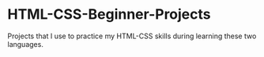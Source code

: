 # HTML-CSS-Beginner-Projects
Projects that I use to practice my HTML-CSS skills during learning these two languages.

